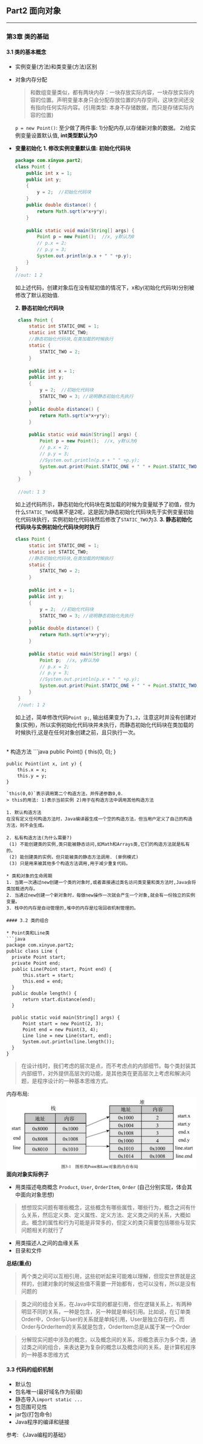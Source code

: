 ## Part2 面向对象
  
___
### 第3章 类的基础
  
  
#### 3.1 类的基本概念
  
* 实例变量(方法)和类变量(方法)区别
* 对象内存分配
  > 和数组变量类似，都有两块内存：一块存放实际内容，一块存放实际内容的位置。声明变量本身只会分配存放位置的内存空间，这块空间还没有指向任何实际内容。(引用类型: 本身不存储数据，而只是存储实际内容的位置)
  
  `p = new Point()`: 至少做了两件事:
   1)分配内存,以存储新对象的数据。
   2)给实例变量设置默认值, **int类型默认为0**
  
* **变量初始化**
  **1. 修改实例变量默认值: 初始化代码块**
    ```java
    package com.xinyue.part2;
    class Point {
        public int x = 1;
        public int y;
        {
            y = 2;  //初始化代码块
        }
        public double distance() {
            return Math.sqrt(x*x+y*y);
        }
  
        public static void main(String[] args) {
            Point p = new Point();  //x, y默认为0
            // p.x = 2;
            // p.y = 3;    
            System.out.println(p.x + " " +p.y);
        }
    }
    //out: 1 2
    ```
    如上述代码，创建对象后在没有赋初值的情况下，x和y(初始化代码块)分别被修改了默认初始值.
  
  **2. 静态初始化代码块**
   ```java
    class Point {
        static int STATIC_ONE = 1;
        static int STATIC_TWO;
        //静态初始化代码块,在类加载的时候执行
        static {
            STATIC_TWO = 2; 
        }
  
        public int x = 1;
        public int y;
        {
            y = 2;  //初始化代码块
            STATIC_TWO = 3; //说明静态初始化先执行
        }
        public double distance() {
            return Math.sqrt(x*x+y*y);
        }
  
        public static void main(String[] args) {
            Point p = new Point();  //x, y默认为0
            // p.x = 2;
            // p.y = 3;    
            //System.out.println(p.x + " " +p.y);
            System.out.print(Point.STATIC_ONE + " " + Point.STATIC_TWO);
        }
    }
  
    //out: 1 3
   ```
   如上述代码所示，静态初始化代码块在类加载的时候为变量赋予了初值，但为什么`STATIC_TWO`结果不是2呢，这是因为静态初始化代码块先于实例变量初始化代码块执行，实例初始化代码块然后修改了`STATIC_TWO`为3.
   **3. 静态初始化代码块与实例初始化代码块何时执行**
   ```java
   class Point {
        static int STATIC_ONE = 1;
        static int STATIC_TWO;
        //静态初始化代码块,在类加载的时候执行
        static {
            STATIC_TWO = 2; 
        }
  
        public int x = 1;
        public int y;
        {
            y = 2;  //初始化代码块
            STATIC_TWO = 3; //说明静态初始化先执行
        }
        public double distance() {
            return Math.sqrt(x*x+y*y);
        }
  
        public static void main(String[] args) {
            Point p;  //x, y默认为0
            // p.x = 2;
            // p.y = 3;    
            //System.out.println(p.x + " " +p.y);
            System.out.print(Point.STATIC_ONE + " " + Point.STATIC_TWO);
        }
    }
    //out: 1 2
   ```
   如上述，简单修改代码`Point p;`, 输出结果变为了`1,2`，注意这时并没有创建对象(实例)，所以实例初始化代码块并未执行，而静态初始化代码块在类加载的时候执行,这是在任何对象创建之前，且只执行一次。
<br/>
* 构造方法
  ```java
    public Point() {
        this(0, 0);
    }
  
    public Point(int x, int y) {
        this.x = x;
        this.y = y;
    }
  ```
  `this(0,0)`表示调用第二个构造方法，并传递参数0,0.
  > this的用法: 1)表示当前实例 2)用于在构造方法中调用其他构造方法
  
  1. 默认构造方法
  在没有定义任何构造方法时，Java编译器生成一个空的构造方法，但当用户定义了自己的构造方法，则不会生成。
  
  2. 私有构造方法(为什么需要?)
   (1) 不能创建类的实例,类只能被静态访问,如Math和Arrays类,它们的构造方法就是私有的。
   (2) 能创建类的实例，但只能被类的静态方法调用. (单例模式)
   (3) 只是用来被其他多个构造方法调用,用于减少重复代码。
  
* 类和对象的生命周期
  1. 当第一次通过new创建一个类的对象时,或者直接通过类名访问类变量和类方法时,Java会将类加载进内存。
  2. 当通过new创建一个新对象时，每做new操作一次就会产生一个对象,就会有一份独立的实例变量。
  3. 栈中的内存是自动管理的,堆中的内存是垃圾回收机制管理的。
  
#### 3.2 类的组合
  
* Point类和Line类
```java
package com.xinyue.part2;
public class Line {
    private Point start;
    private Point end;
    public Line(Point start, Point end) {
        this.start = start;
        this.end = end;
    }
    public double length() {
        return start.distance(end);
    }
  
    public static void main(String[] args) {
        Point start = new Point(2, 3);
        Point end = new Point(3, 4);
        Line line = new Line(start, end);
        System.out.println(line.length());
    }
}
```
> 在设计线时，我们考虑的层次是点，而不考虑点的内部细节。每个类封装其内部细节，对外提供高层次的功能，是其他类在更高层次上考虑和解决问题，是程序设计的一种基本思维方式。
  
内存布局:
<img src="./001.png" style="zoom: 60%">
**面向对象实际例子**
* 用类描述电商概念
`Product`, `User`, `OrderItem`, `Order`
(自己分别实现，体会其中面向对象思想)
> 想想现实问题有哪些概念，这些概念有哪些属性，哪些行为，概念之间有什么关系，然后定义类、定义属性、定义方法、定义类之间的关系，大概如此。概念的属性和行为可能是非常多的，但定义的类只需要包括哪些与现实问题相关的就行了
  
* 用类描述人之间的血缘关系
* 目录和文件
  
**总结(重点)**
>两个类之间可以互相引用，这些初听起来可能难以理解，但现实世界就是这样的，创建对象的时候这些值不需要一开始都有，也可以没有，所以是没有问题的
  
> 类之间的组合关系，在Java中实现的都是引用，但在逻辑关系上，有两种明显不同的关系，一种是包含，另一种就是单纯引用。比如说，在订单类Order中，Order与User的关系就是单纯引用，User是独立存在的，而Order与OrderItem的关系就是包含，OrderItem总是从属于某一个Order
  
> 分解现实问题中涉及的概念，以及概念间的关系，将概念表示为多个类，通过类之间的组合，来表达更为复杂的概念以及概念间的关系，是计算机程序的一种基本思维方式
  
#### 3.3 代码的组织机制
  
* 默认包
* 包名唯一(最好域名作为前缀)
* 静态导入`import static ...`
* 包范围可见性
* jar包(打包命令)
* Java程序的编译和链接
  
参考: 《Java编程的基础》
  
